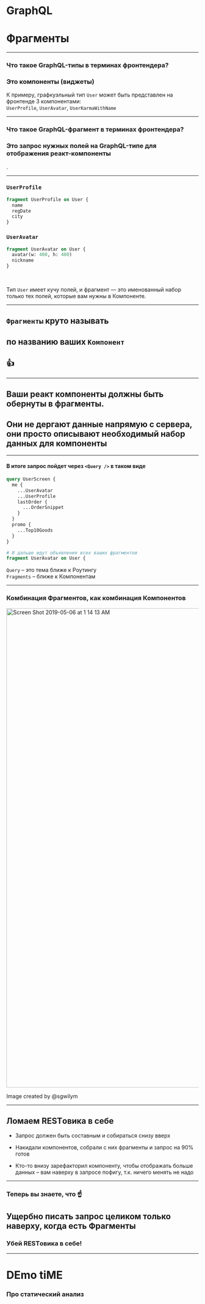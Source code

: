 
# GraphQL

# Фрагменты <!-- .element: class="green" -->

-----

### Что такое <span class="orange">GraphQL-типы</span> в терминах фронтендера?

### Это компоненты (виджеты) <!-- .element: class="fragment green" -->

<span class="fragment">К примеру, графкуэльный тип `User` может быть представлен на фронтенде 3 компонентами:
<br/>
`UserProfile`, `UserAvatar`, `UserKarmaWithName`</span>

-----

### Что такое <span class="green">GraphQL-фрагмент</span> в терминах фронтендера?

<h3 class="fragment">Это запрос нужных полей на <span class="orange">GraphQL-типе</span> для отображения реакт-компоненты</h3>.

-----

### `UserProfile`

```graphql
fragment UserProfile on User {
  name
  regDate
  city
}

```

### `UserAvatar`

```graphql
fragment UserAvatar on User {
  avatar(w: 400, h: 400)
  nickname
}

```

<br/>

Тип `User` имеет кучу полей, и фрагмент — это именованный набор только тех полей, которые вам нужны в Компоненте.

-----

## `Фрагменты` круто называть

## по названию ваших `Компонент`

## 👍

-----

## Ваши реакт <span class="orange">компоненты</span> должны быть обернуты в <span class="green">фрагменты</span>.

## <span class="green">Они</span> не дергают данные напрямую с сервера, они просто описывают необходимый набор данных <span class="orange">для компоненты</span>

-----

#### В итоге запрос пойдет через `<Query />` в таком виде

```graphql
query UserScreen {
  me {
    ...UserAvatar
    ...UserProfile
    lastOrder {
      ...OrderSnippet
    }
  }
  promo {
    ...Top10Goods
  }
}

# И дальше идут объявления всех ваших фрагментов
fragment UserAvatar on User {

```

<span class="fragment">`Query` – это тема ближе к Роутингу<br/>`Fragments` – ближе к Компонентам</span>

-----

### Комбинация <span class="green">Фрагментов</span>, как комбинация <span class="orange">Компонентов</span>

<img width="1255" alt="Screen Shot 2019-05-06 at 1 14 13 AM" src="https://user-images.githubusercontent.com/1946920/57199042-4f728f80-6f9c-11e9-9123-13a3ee7b282a.png">

Image created by @sgwilym

-----

## Ломаем RESTовика в себе <!-- .element: class="green" -->

- Запрос должен быть составным и собираться снизу вверх <!-- .element: class="fragment" -->

- Накидали компонентов, собрали с них фрагменты и запрос на 90% готов <!-- .element: class="fragment" -->

- Кто-то внизу зарефакторил компоненту, чтобы отображать больше данных – вам наверху в запросе пофигу, т.к. ничего менять не надо <!-- .element: class="fragment" -->

-----

### <span class="orange">Теперь вы знаете, что</span> ☝️

## Ущербно писать запрос целиком только наверху, когда есть Фрагменты

### <span class="red fragment">Убей RESTовика в себе!</span>

-----

<h1><span class="orange">DE</span><span class="green">mo</span> <span class="green">ti</span><span class="red">ME</span></h1>

### Про статический анализ